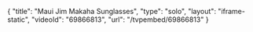 {
    "title": "Maui Jim Makaha Sunglasses",
    "type": "solo",
    "layout": "iframe-static",
    "videoId": "69866813",
    "url": "\/tvpembed\/69866813"
}